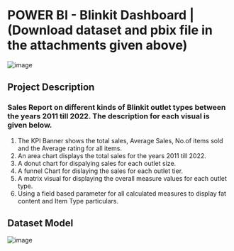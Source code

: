 # POWER BI - Blinkit Dashboard | (Download dataset and pbix file in the attachments given above)
![image](https://github.com/user-attachments/assets/3e41d7d2-c0d1-4bec-ab2c-6b59db652837)



## Project Description
### Sales Report on different kinds of Blinkit outlet types between the years 2011 till 2022. The description for each visual is given below.


1. The KPI Banner shows the total sales, Average Sales, No.of items sold and the Average rating for all items.
2. An area chart displays the total sales for the years 2011 till 2022.
3. A donut chart for dispalying sales for each outlet size.
4. A funnel Chart for dislaying the sales for each outlet tier.
5. A matrix visual for displaying the overall measure values for each outlet type.
6. Using a field based parameter for all calculated measures to display fat content and Item Type particulars.

## Dataset Model
![image](https://github.com/user-attachments/assets/7a339c86-4765-41c7-ad72-357b631481ca)
